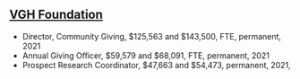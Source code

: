 


## [VGH Foundation](https://vghfoundation.ca/about/join-our-team/)
- Director, Community Giving, $125,563 and $143,500, FTE, permanent, 2021
- Annual Giving Officer, $59,579 and $68,091, FTE, permanent, 2021
- Prospect Research Coordinator, $47,663 and $54,473, permanent, 2021, 

